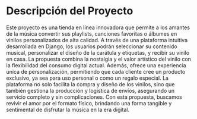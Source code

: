 # Descripción del Proyecto

Este proyecto es una tienda en línea innovadora que permite a los amantes de la música convertir sus playlists, canciones favoritas o álbumes en vinilos personalizados de alta calidad. A través de una plataforma intuitiva desarrollada en Django, los usuarios podrán seleccionar su contenido musical, personalizar el diseño de la carátula y etiquetas, y recibir su vinilo en casa.
La propuesta combina la nostalgia y el valor artístico del vinilo con la flexibilidad del consumo digital actual. Además, ofrece una experiencia única de personalización, permitiendo que cada cliente cree un producto exclusivo, ya sea para uso personal o como un regalo especial.
La plataforma no solo facilita la compra y diseño de los vinilos, sino que también gestiona la producción y logística de envíos, asegurando un servicio completo y sin complicaciones. Con esta propuesta, buscamos revivir el amor por el formato físico, brindando una forma tangible y sentimental de disfrutar la música en la era digital.

